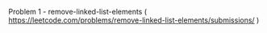 Problem 1 - remove-linked-list-elements ( https://leetcode.com/problems/remove-linked-list-elements/submissions/ )